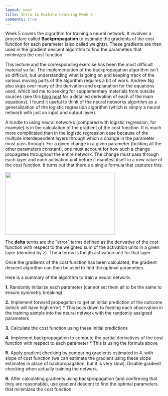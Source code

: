 ```yaml
---
layout: post
title: Intro to Machine Learning Week 5
comments: true
---
```


Week 5 covers the algorithm for training a neural network. It involves a procedure called **Backpropagation** to estimate the gradients of the cost function for each parameter (also called weights). These gradients are then used in the gradient descent algorithm to find the parameters that minimizes the cost function.

<!--excerpt-->

This lecture and the corresponding exercise has been the most difficult material so far. The implementation of the backpropagation algorithm isn't so difficult, but understanding what is going on and keeping track of the various moving parts of the algorithm requires a bit of work. Andrew Ng also skips over many of the derivation and explanation for the equations used, which led me to seeking for supplementary materials from outside sources (see this [blog post](http://neuralnetworksanddeeplearning.com/chap2.html) for a detailed derivation of each of the main equations). I found it useful to think of the neural networks algortihm as a generalization of the logistic regression algorithm (which is simply a neural network with just an input and output layer).

A hurdle to using neural networks (compared with logistic regression, for example) is in the calculation of the gradient of the cost function. It is much more complicated than in the logistic regression case because of the multiple interdependent layers through which a change in the parameter must pass through. For a given change in a given parameter (holding all the other parameters constant), one must account for how such a change propagates throughout the entire network. The change must pass through each layer and each activation unit before it manifest itself in a new value of the cost function. It turns out that there's a single formula that captures this:

<a href="{{site.url}}/img/wk5_1.png">
<img src="{{site.url}}/img/wk5_1.png" width="350" height="200"/>
</a>

The **delta** terms are the "error" terms defined as the derivative of the cost function with respect to the weighted sum of the activation units in a given layer (denoted by z). The **a** terms is the jth activation unit for that layer.

Once the gradients of the cost function has been calculated, the gradient descent algorithm can then be used to find the optimal parameters.

Here is a summary of the algorithm to train a neural network:

**1.** Randomly initialize each parameter (cannot set them all to be the same to ensure symmetry breaking)

**2.** Implement forward propagation to get an initial prediction of the outcome (which will have high error)
    * This boils down to feeding each observation in the training sample into the neural network with the randomly assigned parameters

**3.** Calculate the cost function using these initial predictions

**4.** Implement backpropagation to compute the partial derivatives of the cost function with respect to each parameter
    * This is using the formula above

**5.** Apply gradient checking by comparing gradients estimated in 4\. with slope of cost function (we can estimate the gradient using these slope estimates in place of backpropagation, but it is very slow). Disable gradient checking when actually training the network.

**6.** After calculating gradients using backpropagation (and confirming that they are reasonable), use gradient descent to find the optimal parameters that minimizes the cost function.


